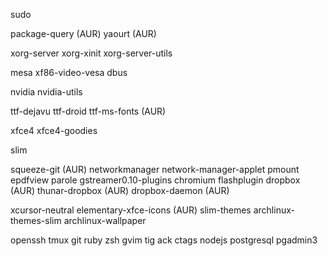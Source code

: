sudo

package-query (AUR)
yaourt (AUR)

xorg-server
xorg-xinit
xorg-server-utils

mesa
xf86-video-vesa
dbus

nvidia
nvidia-utils

ttf-dejavu
ttf-droid
ttf-ms-fonts (AUR)

xfce4
xfce4-goodies

slim

squeeze-git (AUR)
networkmanager
network-manager-applet
pmount
epdfview
parole
gstreamer0.10-plugins
chromium
flashplugin
dropbox (AUR)
thunar-dropbox (AUR)
dropbox-daemon (AUR)

xcursor-neutral
elementary-xfce-icons (AUR)
slim-themes
archlinux-themes-slim
archlinux-wallpaper

openssh
tmux
git
ruby
zsh
gvim
tig
ack
ctags
nodejs
postgresql
pgadmin3
